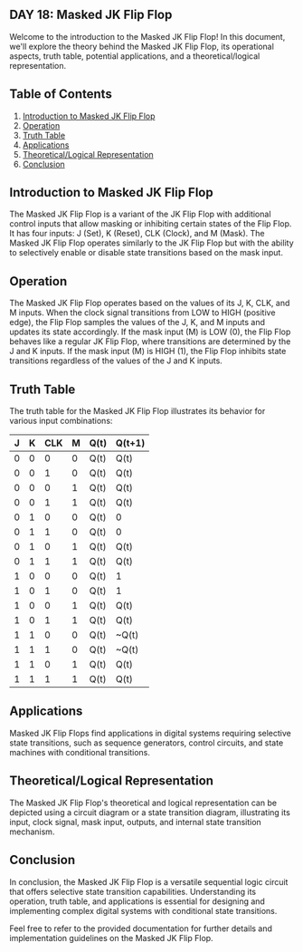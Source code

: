 ## DAY 18: Masked JK Flip Flop

Welcome to the introduction to the Masked JK Flip Flop! In this document, we'll explore the theory behind the Masked JK Flip Flop, its operational aspects, truth table, potential applications, and a theoretical/logical representation.

## Table of Contents
1. [Introduction to Masked JK Flip Flop](#introduction-to-masked-jk-flip-flop)
2. [Operation](#operation)
3. [Truth Table](#truth-table)
4. [Applications](#applications)
5. [Theoretical/Logical Representation](#theoretical-logical-representation)
6. [Conclusion](#conclusion)

## Introduction to Masked JK Flip Flop
The Masked JK Flip Flop is a variant of the JK Flip Flop with additional control inputs that allow masking or inhibiting certain states of the Flip Flop. It has four inputs: J (Set), K (Reset), CLK (Clock), and M (Mask). The Masked JK Flip Flop operates similarly to the JK Flip Flop but with the ability to selectively enable or disable state transitions based on the mask input.

## Operation
The Masked JK Flip Flop operates based on the values of its J, K, CLK, and M inputs. When the clock signal transitions from LOW to HIGH (positive edge), the Flip Flop samples the values of the J, K, and M inputs and updates its state accordingly. If the mask input (M) is LOW (0), the Flip Flop behaves like a regular JK Flip Flop, where transitions are determined by the J and K inputs. If the mask input (M) is HIGH (1), the Flip Flop inhibits state transitions regardless of the values of the J and K inputs.

## Truth Table
The truth table for the Masked JK Flip Flop illustrates its behavior for various input combinations:

| J | K | CLK | M | Q(t) | Q(t+1) |
|---|---|-----|---|------|--------|
| 0 | 0 |  0  | 0 | Q(t) |  Q(t)  |
| 0 | 0 |  1  | 0 | Q(t) |  Q(t)  |
| 0 | 0 |  0  | 1 | Q(t) |  Q(t)  |
| 0 | 0 |  1  | 1 | Q(t) |  Q(t)  |
| 0 | 1 |  0  | 0 | Q(t) |   0    |
| 0 | 1 |  1  | 0 | Q(t) |   0    |
| 0 | 1 |  0  | 1 | Q(t) |  Q(t)  |
| 0 | 1 |  1  | 1 | Q(t) |  Q(t)  |
| 1 | 0 |  0  | 0 | Q(t) |   1    |
| 1 | 0 |  1  | 0 | Q(t) |   1    |
| 1 | 0 |  0  | 1 | Q(t) |  Q(t)  |
| 1 | 0 |  1  | 1 | Q(t) |  Q(t)  |
| 1 | 1 |  0  | 0 | Q(t) |  ~Q(t) |
| 1 | 1 |  1  | 0 | Q(t) |  ~Q(t) |
| 1 | 1 |  0  | 1 | Q(t) |  Q(t)  |
| 1 | 1 |  1  | 1 | Q(t) |  Q(t)  |

## Applications
Masked JK Flip Flops find applications in digital systems requiring selective state transitions, such as sequence generators, control circuits, and state machines with conditional transitions.

## Theoretical/Logical Representation
The Masked JK Flip Flop's theoretical and logical representation can be depicted using a circuit diagram or a state transition diagram, illustrating its input, clock signal, mask input, outputs, and internal state transition mechanism.

## Conclusion
In conclusion, the Masked JK Flip Flop is a versatile sequential logic circuit that offers selective state transition capabilities. Understanding its operation, truth table, and applications is essential for designing and implementing complex digital systems with conditional state transitions.

Feel free to refer to the provided documentation for further details and implementation guidelines on the Masked JK Flip Flop.